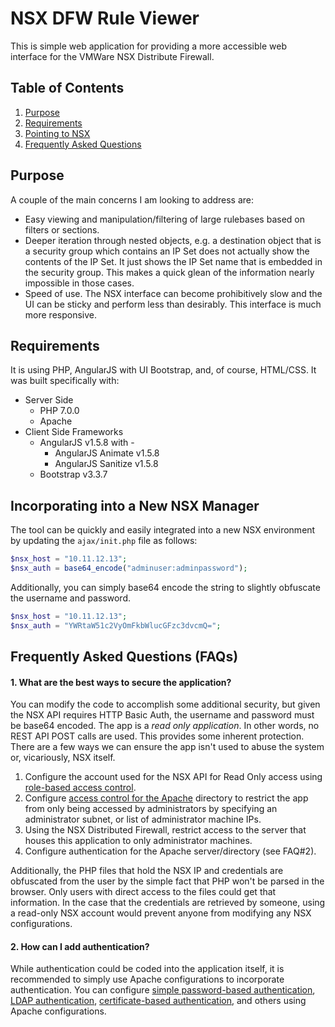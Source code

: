 # NSX DFW Rule Viewer
This is simple web application for providing a more accessible web interface for the VMWare NSX Distribute Firewall.
## Table of Contents
1. [Purpose](#purpose)
2. [Requirements](#requirements)
3. [Pointing to NSX](#incorporating-into-a-new-nsx-manager)
4. [Frequently Asked Questions](#frequently-asked-questions-faqs)

## Purpose
A couple of the main concerns I am looking to address are:
* Easy viewing and manipulation/filtering of large rulebases based on filters or sections.
* Deeper iteration through nested objects, e.g. a destination object that is a security group which contains an IP Set does not actually show the contents of the IP Set. It just shows the IP Set name that is embedded in the security group. This makes a quick glean of the information nearly impossible in those cases.
* Speed of use. The NSX interface can become prohibitively slow and the UI can be sticky and perform less than desirably. This interface is much more responsive. 

## Requirements
It is using PHP, AngularJS with UI Bootstrap, and, of course, HTML/CSS. It was built specifically with: 
* Server Side
    * PHP 7.0.0
    * Apache
* Client Side Frameworks
    * AngularJS v1.5.8 with - 
        * AngularJS Animate v1.5.8
        * AngularJS Sanitize v1.5.8
    * Bootstrap v3.3.7

## Incorporating into a New NSX Manager
The tool can be quickly and easily integrated into a new NSX environment by updating the `ajax/init.php` file as follows: 
``` php
$nsx_host = "10.11.12.13";
$nsx_auth = base64_encode("adminuser:adminpassword");
```
Additionally, you can simply base64 encode the string to slightly obfuscate the username and password.
``` php
$nsx_host = "10.11.12.13";
$nsx_auth = "YWRtaW51c2VyOmFkbWlucGFzc3dvcmQ=";
```
## Frequently Asked Questions (FAQs)
#### 1. What are the best ways to secure the application?
You can modify the code to accomplish some additional security, but given the NSX API requires HTTP Basic Auth, the username and password must be base64 encoded. The app is a *read only application*. In other words, no REST API POST calls are used. This provides some inherent protection. There are a few ways we can ensure the app isn't used to abuse the system or, vicariously, NSX itself.
1. Configure the account used for the NSX API for Read Only access using [role-based access control](http://www.routetocloud.com/2014/10/nsx-role-based-access-control/).
2. Configure [access control for the Apache](https://www.cyberciti.biz/faq/apache-restrict-access-based-on-ip-address-to-selected-directories/) directory to restrict the app from only being accessed by administrators by specifying an administrator subnet, or list of administrator machine IPs.
3. Using the NSX Distributed Firewall, restrict access to the server that houses this application to only administrator machines.
3. Configure authentication for the Apache server/directory (see FAQ#2).

Additionally, the PHP files that hold the NSX IP and credentials are obfuscated from the user by the simple fact that PHP won't be parsed in the browser. Only users with direct access to the files could get that information. In the case that the credentials are retrieved by someone, using a read-only NSX account would prevent anyone from modifying any NSX configurations.
#### 2. How can I add authentication?
While authentication could be coded into the application itself, it is recommended to simply use Apache configurations to incorporate authentication. You can configure [simple password-based authentication](https://wiki.apache.org/httpd/PasswordBasicAuth), [LDAP authentication](http://www.held-im-ruhestand.de/software/apache-ldap-active-directory-authentication.html), [certificate-based authentication](https://httpd.apache.org/docs/current/ssl/ssl_howto.html#accesscontrol), and others using Apache configurations.
